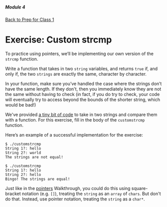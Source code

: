 ##### Module 4
[Back to Prep for Class 1](../../class1-prep#pointers)
# Exercise: Custom strcmp

To practice using pointers, we’ll be implementing our own version of the `strcmp` function.

Write a function that takes in two `string` variables, and returns `true` if, and only if, the two `strings` are exactly the same, character by character.

In your function, make sure you’ve handled the case where the strings don’t have the same length. If they don't, then you immediately know they are not the same without having to check (in fact, if you do try to check, your code will eventually try to access beyond the bounds of the shorter string, which would be bad!)

We've provided [a tiny bit of code](customstrcmp.html) to take in two strings and compare them with a function. For this exercise, fill in the body of the `customstrcmp` function.

Here’s an example of a successful implementation for the exercise:
```nohighlight
$ ./customstrcmp
String 1?: hello
String 2?: world
The strings are not equal!

$ ./customstrcmp
String 1?: hello
String 2?: hello
Bingo! The strings are equal!
```

Just like in the [pointers](https://www.youtube.com/watch?v=1PoFw5_p0xk&index=6&list=PLhQjrBD2T382SQnebs5bf6BkngrHTbJKg) Walkthrough, you could do this using square-bracket notation (e.g. `[]`), treating the `string` as an `array` of `chars`. But don't do that. Instead, use pointer notation, treating the `string` as a `char*`. 
